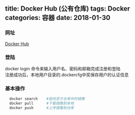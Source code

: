 title: Docker Hub (公有仓库)
tags: Docker
categories: 容器
date: 2018-01-30
---
### 网址
[Docker Hub](https://hub.docker.com/)

### 登陆
  docker login 命令来输入用户名、密码和邮箱完成注册和登陆  
  注册成功后，本地用户目录的.dockercfg中奖保存用户的认证信息
  
<!-- more -->
### 基本操作 
```bash
  docker search    #查找官方仓库中的镜像
  docker pull      #下载镜像到本地
  docker push      #上传镜像到仓库
```

